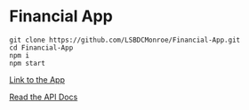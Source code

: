 # Financial App <br>

```
git clone https://github.com/LSBDCMonroe/Financial-App.git
cd Financial-App
npm i
npm start
```

[Link to the App](https://lsbdc-finapp.netlify.com/)

[Read the API Docs](https://finapp.aayushh.com/)
